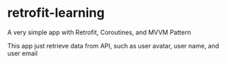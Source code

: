 # retrofit-learning
A very simple app with Retrofit, Coroutines, and MVVM Pattern

This app just retrieve data from API, such as user avatar, user name, and user email
